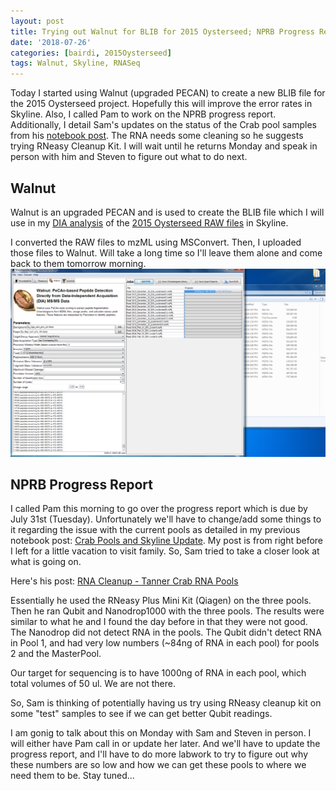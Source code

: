 ```yaml
---
layout: post
title: Trying out Walnut for BLIB for 2015 Oysterseed; NPRB Progress Report; Crab pool update from Sam
date: '2018-07-26'
categories: [bairdi, 2015Oysterseed]
tags: Walnut, Skyline, RNASeq
---
```

Today I started using Walnut (upgraded PECAN) to create a new BLIB file for the 2015 Oysterseed project. Hopefully this will improve the error rates in Skyline. Also, I called Pam to work on the NPRB progress report. Additionally, I detail Sam's updates on the status of the Crab pool samples from his [notebook post](http://onsnetwork.org/kubu4/2018/07/19/rna-cleanup-tanner-crab-rna-pools/). The RNA needs some cleaning so he suggests trying RNeasy Cleanup Kit. I will wait until he returns Monday and speak in person with him and Steven to figure out what to do next. 

## Walnut
Walnut is an upgraded PECAN and is used to create the BLIB file which I will use in my [DIA analysis](https://github.com/RobertsLab/resources/blob/master/protocols/DIA-data-Analyses.md) of the [2015 Oysterseed RAW files](http://owl.fish.washington.edu/phainopepla/C_gigas/2015-12-30/) in Skyline. 

I converted the RAW files to mzML using MSConvert. Then, I uploaded those files to Walnut. Will take a long time so I'll leave them alone and come back to them tomorrow morning.       
![img](../notebook-images/Walnut01.PNG)

## NPRB Progress Report
I called Pam this morning to go over the progress report which is due by July 31st (Tuesday). Unfortunately we'll have to change/add some things to it regarding the issue with the current pools as detailed in my previous notebook post: [Crab Pools and Skyline Update](https://github.com/grace-ac/grace-ac.github.io/blob/master/_posts/2018-07-18-Crab-pools-pt-2-Skyline.md). My post is from right before I left for a little vacation to visit family. So, Sam tried to take a closer look at what is going on.

Here's his post: [RNA Cleanup - Tanner Crab RNA Pools](http://onsnetwork.org/kubu4/2018/07/19/rna-cleanup-tanner-crab-rna-pools/)

Essentially he used the RNeasy Plus Mini Kit (Qiagen) on the three pools. Then he ran Qubit and Nanodrop1000 with the three pools. The results were similar to what he and I found the day before in that they were not good. The Nanodrop did not detect RNA in the pools. The Qubit didn't detect RNA in Pool 1, and had very low numbers (~84ng of RNA in each pool) for pools 2 and the MasterPool. 

Our target for sequencing is to have 1000ng of RNA in each pool, which total volumes of 50 ul. We are not there. 

So, Sam is thinking of potentially having us try using RNeasy cleanup kit on some "test" samples to see if we can get better Qubit readings. 

I am gonig to talk about this on Monday with Sam and Steven in person. I will either have Pam call in or update her later. And we'll have to update the progress report, and I'll have to do more labwork to try to figure out why these numbers are so low and how we can get these pools to where we need them to be. Stay tuned... 

